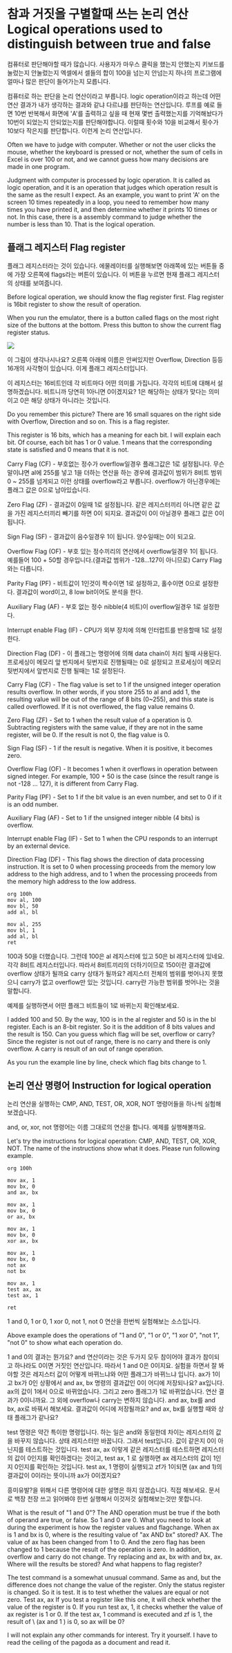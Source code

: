 # 참과 거짓을 구별할때 쓰는 논리 연산 Logical operations used to distinguish between true and false

컴퓨터로 판단해야할 때가 많습니다. 사용자가 마우스 클릭을 했는지 안했는지 키보드를 눌렀는지 안눌렀는지 엑셀에서 셀들의 합이 100을 넘는지 안넘는지 하나의 프로그램에 얼마나 많은 판단이 들어가는지 모릅니다.

컴퓨터로 하는 판단을 논리 연산이라고 부릅니다. logic operation이라고 하는데 어떤 연산 결과가 내가 생각하는 결과와 같냐 다르냐를 판단하는 연산입니다. 루프를 예로 들면 10번 반복해서 화면에 'A'를 출력하고 싶을 때 현재 몇번 출력했는지를 기억해놨다가 10번이 되었는지 안되었는지를 판단해야합니다. 이럴때 횟수와 10을 비교해서 횟수가 10보다 작은지를 판단합니다. 이런게 논리 연산입니다.

Often we have to judge with computer. Whether or not the user clicks the mouse, whether the keyboard is pressed or not, whether the sum of cells in Excel is over 100 or not, and we cannot guess how many decisions are made in one program.

Judgment with computer is processed by logic operation. It is called as logic operation, and it is an operation that judges which operation result is the same as the result I expect. As an example, you want to print 'A' on the screen 10 times repeatedly in a loop, you need to remember how many times you have printed it, and then determine whether it prints 10 times or not. In this case, there is a assembly command to judge whether the number is less than 10. That is the logical operation.

## 플래그 레지스터 Flag register

플래그 레지스터라는 것이 있습니다. 에물레이터를 실행해보면 아래쪽에 있는 버튼들 중에 가장 오른쪽에 flags라는 버튼이 있습니다. 이 버튼을 누르면 현재 플래그 레지스터의 상태를 보여줍니다.

Before logical operation, we should know the flag register first. Flag register is 16bit register to show the result of operation.

When you run the emulator, there is a button called flags on the most right size of the buttons at the bottom. Press this button to show the current flag register status.

![](/assets/cpu.gif)

이 그림이 생각나시나요? 오른쪽 아래에 이름은 안써있지만 Overflow, Direction 등등 16개의 사각형이 있습니다. 이게 플래그 레지스터입니다.

이 레지스터는 16비트인데 각 비트마다 어떤 의미를 가집니다. 각각의 비트에 대해서 설명하겠습니다. 비트니까 당연히 1아니면 0이겠지요? 1은 해당하는 상태가 맞다는 의미이고 0은 해당 상태가 아니라는 것입니다.

Do you remember this picture? There are 16 small squares on the right side with Overflow, Direction and so on. This is a flag register.

This register is 16 bits, which has a meaning for each bit. I will explain each bit. Of course, each bit has 1 or 0 value. 1 means that the corresponding state is satisfied and 0 means that it is not.



Carry Flag \(CF\) - 부호없는 정수가 overflow일경우 플래그값은 1로 설정됩니다. 무슨 말이냐면 al에 255를 넣고 1을 더하는 연산을 하는 경우에 결과값이 범위가 8비트 범위 0 ~ 255를 넘게되고 이런 상태를 overflow라고 부릅니다. overflow가 아닌경우에는 플래그 값은 0으로 남아있습니다.

Zero Flag \(ZF\) - 결과값이 0일때 1로 설정됩니다. 같은 레지스터끼리 아니면 같은 값을 가진 레지스터끼리 빼기를 하면 0이 되지요. 결과값이 0이 아닐경우 플래그 값은 0이됩니다.

Sign Flag \(SF\) - 결과값이 음수일경우 1이 됩니다. 양수일때는 0이 되고요.

Overflow Flag \(OF\) - 부호 있는 정수끼리의 연산에서 overflow일경우 1이 됩니다. 예를들어 100 + 50할 경우입니다.\(결과값 범위가 -128...127이 아니므로\) Carry Flag와는 다릅니다.

Parity Flag \(PF\) - 비트값이 1인것이 짝수이면 1로 설정하고, 홀수이면 0으로 설정한다. 결과값이 word이고, 8 low bit이어도 분석을 한다.

Auxiliary Flag \(AF\) - 부호 없는 정수 nibble\(4 비트\)이 overflow일경우 1로 설정한다.

Interrupt enable Flag \(IF\) - CPU가 외부 장치에 의해 인터럽트를 반응할때 1로 설정한다.

Direction Flag \(DF\) - 이 플래그는 명령어에 의해 data chain이 처리 될때 사용된다. 프로세싱이 메모리 앞 번지에서 뒷번지로 진행될때는 0로 설정되고 프로세싱이 메모리 뒷번지에서 앞번지로 진행 될때는 1로 설정된다.

Carry Flag \(CF\) - The flag value is set to 1 if the unsigned integer operation results overflow. In other words, if you store 255 to al and add 1, the resulting value will be out of the range of 8 bits \(0~255\), and this state is called overflowed. If it is not overflowed, the flag value remains 0.

Zero Flag \(ZF\) - Set to 1 when the result value of a operation is 0. Subtracting registers with the same value, if they are not in the same register, will be 0. If the result is not 0, the flag value is 0.

Sign Flag \(SF\) - 1 if the result is negative. When it is positive, it becomes zero.

Overflow Flag \(OF\) - It becomes 1 when it overflows in operation between signed integer. For example, 100 + 50 is the case \(since the result range is not -128 ... 127\), it is different from Carry Flag.

Parity Flag \(PF\) - Set to 1 if the bit value is an even number, and set to 0 if it is an odd number.

Auxiliary Flag \(AF\) - Set to 1 if the unsigned integer nibble \(4 bits\) is overflow.

Interrupt enable Flag \(IF\) - Set to 1 when the CPU responds to an interrupt by an external device.

Direction Flag \(DF\) - This flag shows the direction of data processing instruction. It is set to 0 when processing proceeds from the memory low address to the high address, and to 1 when the processing proceeds from the memory high address to the low address.

```
org 100h
mov al, 100
mov bl, 50
add al, bl

mov al, 255
mov bl, 1
add al, bl
ret
```

100과 50을 더했습니다. 그런데 100은 al 레지스터에 있고 50은 bl 레지스터에 있네요. 각각 8비트 레지스터입니다. 따라서 8비트끼리의 더하기이므로 150이란 결과값에 overflow 상태가 될까요 carry 상태가 될까요? 레지스터 전체의 범위를 벗어나지 못했으니 carry가 없고 overflow만 있는 것입니다. carry란 가능한 범위를 벗어나는 것을 말합니다.

예제를 실행하면서 어떤 플래그 비트들이 1로 바뀌는지 확인해보세요.

I added 100 and 50. By the way, 100 is in the al register and 50 is in the bl register. Each is an 8-bit register. So it is the addition of 8 bits values and the result is 150. Can you guess which flag will be set, overflow or carry? Since the register is not out of range, there is no carry and there is only overflow. A carry is result of an out of range operation.

As you run the example line by line, check which flag bits change to 1.

## 논리 연산 명령어 Instruction for logical operation

논리 연산을 실행하는 CMP, AND, TEST, OR, XOR, NOT 명령어들을 하나씩 실험해보겠습니다.

and, or, xor, not 명령어는 이름 그대로의 연산을 합니다. 예제를 실행해볼까요.

Let's try the instructions for logical operation: CMP, AND, TEST, OR, XOR, NOT.
The name of the instructions show what it does.
Please run following example.

```
org 100h

mov ax, 1
mov bx, 0
and ax, bx

mov ax, 1
mov bx, 0
or ax, bx

mov ax, 1
mov bx, 0
xor ax, bx

mov ax, 1
mov bx, 0
not ax
not bx

mov ax, 1
test ax, ax
test ax, 1

ret
```

1 and 0, 1 or 0, 1 xor 0, not 1, not 0 연산을 한번씩 실험해보는 소스입니다.

Above example does the operations of "1 and 0", "1 or 0", "1 xor 0", "not 1", "not 0" to show what each operation do.

1 and 0의 결과는 뭔가요? and 연산이라는 것은 두가지 모두 참이어야 결과가 참이되고 하나라도 0이면 거짓인 연산입니다. 따라서 1 and 0은 0이지요. 실험을 하면서 잘 봐야할 것은 레지스터 값이 어떻게 바뀌느냐와 어떤 플래그가 바뀌느냐 입니다. ax가 1이고 bx가 0인 상황에서 and ax, bx 명령의 결과값인 0이 어디에 저장되나요? ax입니다. ax의 값이 1에서 0으로 바뀌었습니다. 그리고 zero 플래그가 1로 바뀌었습니다. 연산 결과가 0이니까요. 그 외에 overflow나 carry는 변하지 않습니다. and ax, bx를 and bx, ax로 바꿔서 해보세요. 결과값이 어디에 저장될까요? and ax, bx를 실행할 때와 상태 플래그가 같나요?

test 명령은 약간 특이한 명령입니다. 하는 일은 and와 동일한데 차이는 레지스터의 값을 바꾸지 않습니다. 상태 레지스터만 바꿉니다. 그래서 test입니다. 값이 같은지 0이 아닌지를 테스트하는 것입니다. test ax, ax 이렇게 같은 레지스터를 테스트하면 레지스터의 값이 0인지를 확인하겠다는 것이고, test ax, 1 로 실행하면 ax 레지스터의 값이 1인지 0인지를 확인하는 것입니다. test ax, 1 명령이 실행되고 zf가 1이되면 \(ax and 1\)의 결과값이 0이라는 뜻이니까 ax가 0이겠지요?

흥미유발?을 위해서 다른 명령어에 대한 설명은 하지 않겠습니다. 직접 해보세요. 문서로 백장 천장 쓰고 읽어봐야 한번 실행해서 이것저것 실험해보는것만 못합니다.

What is the result of "1 and 0"? The AND operation must be true if the both of operand are true, or false. So 1 and 0 are 0. What you need to look at during the experiment is how the register values and flag ​​change. When ax is 1 and bx is 0, where is the resulting value of "ax AND bx" stored? AX. The value of ax has been changed from 1 to 0. And the zero flag has been changed to 1 because the result of the operation is zero. In addition, overflow and carry do not change. Try replacing and ax, bx with and bx, ax. Where will the results be stored? And what happens to flag register?

The test command is a somewhat unusual command. Same as and, but the difference does not change the value of the register. Only the status register is changed. So it is test. It is to test whether the values ​​are equal or not zero. Test ax, ax If you test a register like this one, it will check whether the value of the register is 0. If you run test ax, 1, it checks whether the value of ax register is 1 or 0. If the test ax, 1 command is executed and zf is 1, the result of \ (ax and 1 \) is 0, so ax will be 0?

I will not explain any other commands for interest. Try it yourself. I have to read the ceiling of the pagoda as a document and read it.
